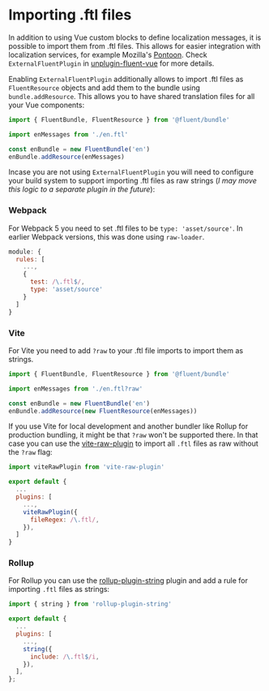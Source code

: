 # Importing .ftl files

In addition to using Vue custom blocks to define localization messages, it is possible to import them from .ftl files. This allows for easier integration with localization services, for example Mozilla's [Pontoon](https://github.com/mozilla/pontoon). Check `ExternalFluentPlugin` in [unplugin-fluent-vue](/integrations/unplugin.html) for more details.

Enabling `ExternalFluentPlugin` additionally allows to import .ftl files as `FluentResource` objects and add them to the bundle using `bundle.addResource`. This allows you to have shared translation files for all your Vue components:

```js
import { FluentBundle, FluentResource } from '@fluent/bundle'

import enMessages from './en.ftl'

const enBundle = new FluentBundle('en')
enBundle.addResource(enMessages)
```

Incase you are not using `ExternalFluentPlugin` you will need to configure your build system to support importing .ftl files as raw strings (*I may move this logic to a separate plugin in the future*):

### Webpack

For Webpack 5 you need to set .ftl files to be `type: 'asset/source'`. In earlier Webpack versions, this was done using `raw-loader`.

```js
module: {
  rules: [
    ...,
    {
      test: /\.ftl$/,
      type: 'asset/source'
    }
  ]
}
```

### Vite

For Vite you need to add `?raw` to your .ftl file imports to import them as strings.

```js
import { FluentBundle, FluentResource } from '@fluent/bundle'

import enMessages from './en.ftl?raw'

const enBundle = new FluentBundle('en')
enBundle.addResource(new FluentResource(enMessages))
```

If you use Vite for local development and another bundler like Rollup for production bundling, it might be that `?raw` won't be supported there. In that case you can use the [vite-raw-plugin](https://www.npmjs.com/package/vite-raw-plugin) to import all `.ftl` files as raw without the `?raw` flag:

```js
import viteRawPlugin from 'vite-raw-plugin'

export default {
  ...
  plugins: [
    ...,
    viteRawPlugin({
      fileRegex: /\.ftl/,
    }),
  ]
}
```

### Rollup

For Rollup you can use the [rollup-plugin-string](https://www.npmjs.com/package/rollup-plugin-string) plugin and add a rule for importing `.ftl` files as strings:

```js
import { string } from 'rollup-plugin-string'

export default {
  ...
  plugins: [
    ...,
    string({
      include: /\.ftl$/i,
    }),
  ],
};
```
